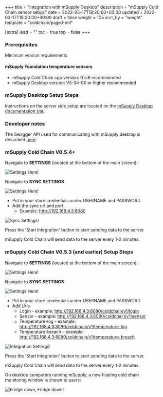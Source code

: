 +++
title = "Integration with mSupply Desktop"
description = "mSupply Cold Chain sensor setup."
date = 2022-03-17T18:20:00+00:00
updated = 2022-03-17T18:20:00+00:00
draft = false
weight = 105
sort_by = "weight"
template = "coldchain/page.html"

[extra]
lead = ""
toc = true
top = false
+++



### Prerequisites

Minimum version requirements  

#### mSupply Foundation temperature sensors

* mSupply Cold Chain app version: 0.5.6 recommended
* mSupply Desktop version: V5-04-00 or higher recommended

### mSupply Desktop Setup Steps

Instructions on the server side setup are located on the [mSupply Desktop documentation site](https://docs.msupply.org.nz/cold_chain_equipment:configure_coldchain_app_on_desktop).

### Developer notes

The Swagger API used for communicating with mSupply desktop is described [here](https://app.swaggerhub.com/apis/msupply-foundation/ColdChain/1.0.1#/):

### mSupply Cold Chain V0.5.4+

Navigate to **SETTINGS** (located at the bottom of the main screen): 

![Settings Here!](images/settings_tab.png)

Navigate to **SYNC SETTINGS**

![Settings Here!](images/sync_settings.png)


* Put in your store credentials under USERNAME and PASSWORD
* Add the sync url and port 
    * Example: http://192.168.4.3:8080

![Sync Settings!](images/sync_settings_detail.png)

Press the 'Start Integration' button to start sending data to the server. 

mSupply Cold Chain will send data to the server every 1-2 minutes.


### mSupply Cold Chain V0.5.3 (and earlier) Setup Steps

Navigate to **SETTINGS** (located at the bottom of the main screen): 

![Settings Here!](images/settings_tab.png)

Navigate to **SYNC SETTINGS**

![Settings Here!](images/sync_settings.png)


* Put in your store credentials under USERNAME and PASSWORD
* Add Urls
    * Login - example: http://192.168.4.3:8080/coldchain/v1/login
    * Sensor - example: http://192.168.4.3:8080/coldchain/v1/sensor
    * Temperature-log - example: http://192.168.4.3:8080/coldchain/v1/temperature-log
    * Temperature-breach - example: http://192.168.4.3:8080/coldchain/v1/temperature-breach

![Integration Settings!](images/integration_settings.png)

Press the 'Start Integration' button to start sending data to the server. 

mSupply Cold Chain will send data to the server every 1-2 minutes.

On desktop computers running mSupply, a new floating cold chain monitoring window is shown to users: 

![Fridge down, Fridge down!](images/desktop_notifications.png)


